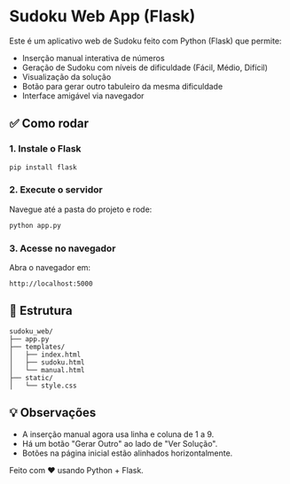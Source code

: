 
# Sudoku Web App (Flask)

Este é um aplicativo web de Sudoku feito com Python (Flask) que permite:

- Inserção manual interativa de números
- Geração de Sudoku com níveis de dificuldade (Fácil, Médio, Difícil)
- Visualização da solução
- Botão para gerar outro tabuleiro da mesma dificuldade
- Interface amigável via navegador

## ✅ Como rodar

### 1. Instale o Flask

```bash
pip install flask
```

### 2. Execute o servidor

Navegue até a pasta do projeto e rode:

```bash
python app.py
```

### 3. Acesse no navegador

Abra o navegador em:

```
http://localhost:5000
```

## 📁 Estrutura

```
sudoku_web/
├── app.py
├── templates/
│   ├── index.html
│   ├── sudoku.html
│   └── manual.html
├── static/
│   └── style.css
```

## 💡 Observações

- A inserção manual agora usa linha e coluna de 1 a 9.
- Há um botão "Gerar Outro" ao lado de "Ver Solução".
- Botões na página inicial estão alinhados horizontalmente.

Feito com ❤️ usando Python + Flask.
